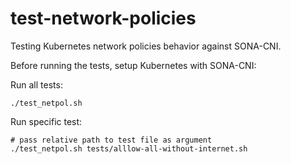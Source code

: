 # test-network-policies
Testing Kubernetes network policies behavior against SONA-CNI.

Before running the tests, setup Kubernetes with SONA-CNI:

Run all tests:
```
./test_netpol.sh
```

Run specific test:
```
# pass relative path to test file as argument
./test_netpol.sh tests/alllow-all-without-internet.sh 
```
